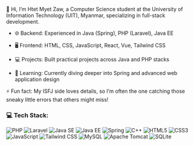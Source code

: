👋 Hi, I’m Htet Myet Zaw, a Computer Science student at the University of Information Technology (UIT), Myanmar, specializing in full-stack development.

- 🌐 Backend: Experienced in Java (Spring), PHP (Laravel), Java EE

- 🖥️ Frontend: HTML, CSS, JavaScript, React, Vue, Tailwind CSS

- 💻 Projects: Built practical projects across Java and PHP stacks

- 🔧 Learning: Currently diving deeper into Spring and advanced web application design

⚡ Fun fact: My ISFJ side loves details, so I’m often the one catching those sneaky little errors that others might miss!

### 💻 Tech Stack:

![PHP](https://img.shields.io/badge/PHP-777BB4?style=for-the-badge&logo=php&logoColor=white)
![Laravel](https://img.shields.io/badge/Laravel-FF2D20?style=for-the-badge&logo=laravel&logoColor=white)
![Java SE](https://img.shields.io/badge/Java%20SE-007396?style=for-the-badge&logo=java&logoColor=white)
![Java EE](https://img.shields.io/badge/Java%20EE-007396?style=for-the-badge&logo=java&logoColor=white)
![Spring](https://img.shields.io/badge/Spring-6DB33F?style=for-the-badge&logo=spring&logoColor=white)
![C++](https://img.shields.io/badge/C++-00599C?style=for-the-badge&logo=c%2B%2B&logoColor=white)
![HTML5](https://img.shields.io/badge/HTML5-E34F26?style=for-the-badge&logo=html5&logoColor=white)
![CSS3](https://img.shields.io/badge/CSS3-1572B6?style=for-the-badge&logo=css3&logoColor=white)
![JavaScript](https://img.shields.io/badge/JavaScript-F7DF1E?style=for-the-badge&logo=javascript&logoColor=black)
![Tailwind CSS](https://img.shields.io/badge/Tailwind%20CSS-38B2AC?style=for-the-badge&logo=tailwind-css&logoColor=white)
![MySQL](https://img.shields.io/badge/MySQL-4479A1?style=for-the-badge&logo=mysql&logoColor=white)
![Apache Tomcat](https://img.shields.io/badge/Apache%20Tomcat-F8DC75?style=for-the-badge&logo=apache-tomcat&logoColor=black)
![SQLite](https://img.shields.io/badge/SQLite-003B57?style=for-the-badge&logo=sqlite&logoColor=white)
